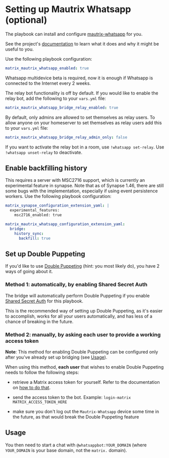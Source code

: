 # Setting up Mautrix Whatsapp (optional)

The playbook can install and configure [mautrix-whatsapp](https://github.com/mautrix/whatsapp) for you.

See the project's [documentation](https://docs.mau.fi/bridges/go/whatsapp/index.html) to learn what it does and why it might be useful to you.

Use the following playbook configuration:

```yaml
matrix_mautrix_whatsapp_enabled: true
``` 
Whatsapp multidevice beta is required, now it is enough if Whatsapp is connected to the Internet every 2 weeks.

The relay bot functionality is off by default. If you would like to enable the relay bot, add the following to your `vars.yml` file:
```yaml
matrix_mautrix_whatsapp_bridge_relay_enabled: true
```

By default, only admins are allowed to set themselves as relay users. To allow anyone on your homeserver to set themselves as relay users add this to your `vars.yml` file:
```yaml
matrix_mautrix_whatsapp_bridge_relay_admin_only: false
```

If you want to activate the relay bot in a room, use `!whatsapp set-relay`.
Use `!whatsapp unset-relay` to deactivate.

## Enable backfilling history
This requires a server with MSC2716 support, which is currently an experimental feature in synapse.
Note that as of Synapse 1.46, there are still some bugs with the implementation, especially if using event persistence workers.
Use the following playbook configuration:

```yaml
matrix_synapse_configuration_extension_yaml: |
  experimental_features:
    msc2716_enabled: true
```
```yaml
matrix_mautrix_whatsapp_configuration_extension_yaml:
  bridge:
    history_sync:
      backfill: true
```

## Set up Double Puppeting

If you'd like to use [Double Puppeting](https://docs.mau.fi/bridges/general/double-puppeting.html) (hint: you most likely do), you have 2 ways of going about it.

### Method 1: automatically, by enabling Shared Secret Auth

The bridge will automatically perform Double Puppeting if you enable [Shared Secret Auth](configuring-playbook-shared-secret-auth.md) for this playbook.

This is the recommended way of setting up Double Puppeting, as it's easier to accomplish, works for all your users automatically, and has less of a chance of breaking in the future.

### Method 2: manually, by asking each user to provide a working access token

**Note**: This method for enabling Double Puppeting can be configured only after you've already set up bridging (see [Usage](#usage)).

When using this method, **each user** that wishes to enable Double Puppeting needs to follow the following steps:

- retrieve a Matrix access token for yourself. Refer to the documentation on [how to do that](obtaining-access-tokens.md).

- send the access token to the bot. Example: `login-matrix MATRIX_ACCESS_TOKEN_HERE`

- make sure you don't log out the `Mautrix-Whatsapp` device some time in the future, as that would break the Double Puppeting feature


## Usage

You then need to start a chat with `@whatsappbot:YOUR_DOMAIN` (where `YOUR_DOMAIN` is your base domain, not the `matrix.` domain).
